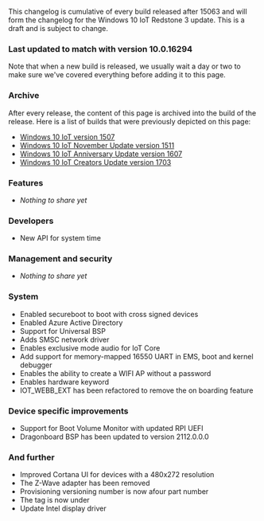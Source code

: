 This changelog is cumulative of every build released after 15063 and will form the changelog for the Windows 10 IoT Redstone 3 update. This is a draft and is subject to change.

### Last updated to match with version 10.0.16294
Note that when a new build is released, we usually wait a day or two to make sure we've covered everything before adding it to this page.

### Archive
After every release, the content of this page is archived into the build of the release. Here is a list of builds that were previously depicted on this page:

- [Windows 10 IoT version 1507](http://changewindows.org/build/10240/iot)
- [Windows 10 IoT November Update version 1511](http://changewindows.org/build/10586/iot)
- [Windows 10 IoT Anniversary Update version 1607](http://changewindows.org/build/14393/iot)
- [Windows 10 IoT Creators Update version 1703](http://changewindows.org/build/15063/iot)

### Features
- _Nothing to share yet_

### Developers
- New API for system time

### Management and security
- _Nothing to share yet_

### System
- Enabled secureboot to boot with cross signed devices
- Enabled Azure Active Directory
- Support for Universal BSP
- Adds SMSC network driver
- Enables exclusive mode audio for IoT Core
- Add support for memory-mapped 16550 UART in EMS, boot and kernel debugger
- Enables the ability to create a WIFI AP without a password
- Enables hardware keyword 
- IOT_WEBB_EXT has been refactored to remove the on boarding feature

### Device specific improvements
- Support for Boot Volume Monitor with updated RPI UEFI
- Dragonboard BSP has been updated to version 2112.0.0.0

### And further
- Improved Cortana UI for devices with a 480x272 resolution
- The Z-Wave adapter has been removed
- Provisioning versioning number is now afour part number
- The <ApplicationManagement> tag is now under <Policies>
- Update Intel display driver